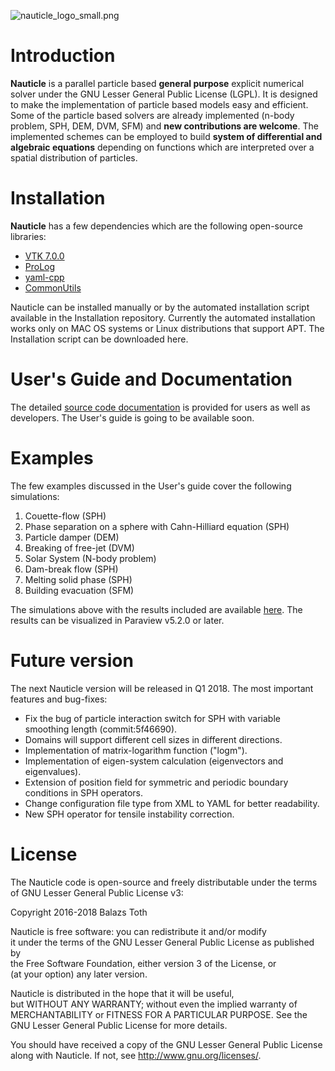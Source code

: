 ![nauticle_logo_small.png](https://bitbucket.org/repo/yraAqM/images/4040395855-nauticle_logo_small.png)

# Introduction #
**Nauticle** is a parallel particle based **general purpose** explicit numerical solver under the GNU Lesser General Public License (LGPL). It is designed to make the implementation of particle based models easy and efficient. Some of the particle based solvers are already implemented (n-body problem, SPH, DEM, DVM, SFM) and **new contributions are welcome**.
The implemented schemes can be employed to build **system of differential and algebraic equations** depending on functions which are interpreted over a spatial distribution of particles.
# Installation #

**Nauticle** has a few dependencies which are the following open-source libraries:  
- [VTK 7.0.0](http://www.vtk.org/download/)  
- [ProLog](https://bitbucket.org/BalazsToth/prolog)  
- [yaml-cpp](https://github.com/jbeder/yaml-cpp/)  
- [CommonUtils](https://bitbucket.org/BalazsToth/commonutils)  

Nauticle can be installed manually or by the automated installation script available in the Installation repository. Currently the automated installation works only on MAC OS systems or Linux distributions that support APT.
The Installation script can be downloaded here.

# User's Guide and Documentation #
The detailed [source code documentation](https://bitbucket.org/nauticleproject/documentation/overview) is provided for users as well as developers. The User's guide is going to be available soon.

# Examples #
The few examples discussed in the User's guide cover the following simulations:  
  1. Couette-flow (SPH)  
  2. Phase separation on a sphere with Cahn-Hilliard equation (SPH)  
  3. Particle damper (DEM)  
  4. Breaking of free-jet (DVM)  
  5. Solar System (N-body problem)  
  6. Dam-break flow (SPH)  
  7. Melting solid phase (SPH)  
  8. Building evacuation (SFM)  

The simulations above with the results included are available [here](https://bitbucket.org/nauticleproject/examples). The results can be visualized in Paraview v5.2.0 or later.

# Future version #
The next Nauticle version will be released in Q1 2018. The most important features and bug-fixes:  
- Fix the bug of particle interaction switch for SPH with variable smoothing length (commit:5f46690).  
- Domains will support different cell sizes in different directions.  
- Implementation of matrix-logarithm function ("logm").  
- Implementation of eigen-system calculation (eigenvectors and eigenvalues).  
- Extension of position field for symmetric and periodic boundary conditions in SPH operators.  
- Change configuration file type from XML to YAML for better readability.  
- New SPH operator for tensile instability correction.  


# License #
The Nauticle code is open-source and freely distributable under the terms of GNU Lesser General Public License v3:  
  
Copyright 2016-2018 Balazs Toth  
  
Nauticle is free software: you can redistribute it and/or modify  
it under the terms of the GNU Lesser General Public License as published by  
the Free Software Foundation, either version 3 of the License, or  
(at your option) any later version.  
  
Nauticle is distributed in the hope that it will be useful,  
but WITHOUT ANY WARRANTY; without even the implied warranty of  
MERCHANTABILITY or FITNESS FOR A PARTICULAR PURPOSE.  See the  
GNU Lesser General Public License for more details.  
  
You should have received a copy of the GNU Lesser General Public License  
along with Nauticle.  If not, see <http://www.gnu.org/licenses/>.